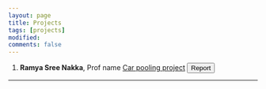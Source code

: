 ```yaml
---
layout: page
title: Projects
tags: [projects]
modified:
comments: false
---
```



1. **Ramya Sree Nakka**, Prof name
[Car pooling project]()
[<button type="button" class="btn btn-info">Report</button>](link)



-----

